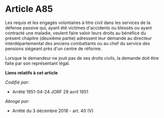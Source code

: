 # Article A85

Les requis et les engagés volontaires à titre civil dans les services de la défense passive qui, ayant été victimes
d'accidents ou blessés ou ayant contracté une maladie, veulent faire valoir leurs droits au bénéfice du présent chapitre
(deuxième partie) adressent leur demande au directeur interdépartemental des anciens combattants ou au chef du service des
pensions siégeant près d'un centre de réforme.

Lorsque le demandeur ne jouit pas de ses droits civils, la demande doit être faite par son représentant légal.

**Liens relatifs à cet article**

_Codifié par_:

  - Arrêté 1951-04-24 JORF 29 avril 1951

_Abrogé par_:

  - Arrêté du 3 décembre 2018 - art. 40 (V)
